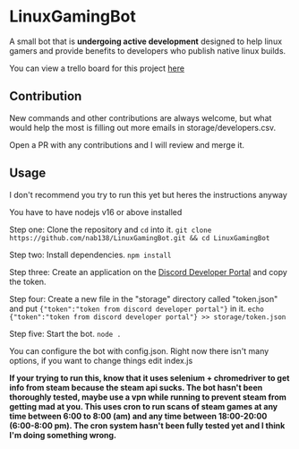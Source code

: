# LinuxGamingBot
A small bot that is **undergoing active development** designed to help linux gamers and provide benefits to developers who publish native linux builds.

You can view a trello board for this project [here](https://trello.com/b/id1J1Uw8/linuxgamingbot)

## Contribution

New commands and other contributions are always welcome, but what would help the most is filling out more emails in storage/developers.csv.

Open a PR with any contributions and I will review and merge it.

## Usage

I don't recommend you try to run this yet but heres the instructions anyway

You have to have nodejs v16 or above installed

Step one: Clone the repository and `cd` into it. `git clone https://github.com/nab138/LinuxGamingBot.git && cd LinuxGamingBot`

Step two: Install dependencies. `npm install`

Step three: Create an application on the [Discord Developer Portal](https://discord.com/developers/applications/) and copy the token.

Step four: Create a new file in the "storage" directory called "token.json" and put `{"token":"token from discord developer portal"}` in it. `echo {"token":"token from discord developer portal"} >> storage/token.json`

Step five: Start the bot. `node .`

You can configure the bot with config.json. Right now there isn't many options, if you want to change things edit index.js

**If your trying to run this, know that it uses selenium + chromedriver to get info from steam because the steam api sucks. The bot hasn't been thoroughly tested, maybe use a vpn while running to prevent steam from getting mad at you. This uses cron to run scans of steam games at any time between 6:00 to 8:00 (am) and any time between 18:00-20:00 (6:00-8:00 pm). The cron system hasn't been fully tested yet and I think I'm doing something wrong.**
